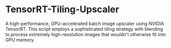 # TensorRT-Tiling-Upscaler
A high-performance, GPU-accelerated batch image upscaler using NVIDIA TensorRT. This script employs a sophisticated tiling strategy with blending to process extremely high-resolution images that wouldn't otherwise fit into GPU memory.
